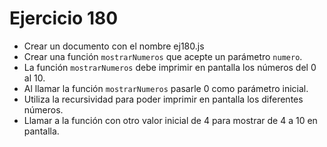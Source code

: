 # Ejercicio 180

- Crear un documento con el nombre ej180.js
- Crear una función `mostrarNumeros` que acepte un parámetro `numero`.
- La función `mostrarNumeros` debe imprimir en pantalla los números del 0 al 10.
- Al llamar la función `mostrarNumeros` pasarle 0 como parámetro inicial.
- Utiliza la recursividad para poder imprimir en pantalla los diferentes números.
- Llamar a la función con otro valor inicial de 4 para mostrar de 4 a 10 en pantalla.
